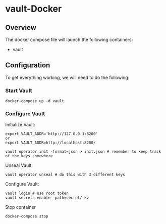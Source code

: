 # vault-Docker

## Overview

The docker compose file will launch the following containers:

* vault


## Configuration

To get everything working, we will need to do the following:


### Start Vault


```
docker-compose up -d vault
```
### Configure Vault

Initialize Vault:

```
export VAULT_ADDR='http://127.0.0.1:8200' 
or
export VAULT_ADDR=http://localhost:8200/

vault operator init -format=json > init.json # remember to keep track of the keys somewhere
```

Unseal Vault:

```
vault operator unseal # do this with 3 different keys
```

Configure Vault:

```
vault login # use root token
vault secrets enable -path=secret/ kv
```

Stop container
```
docker-compose stop
```
